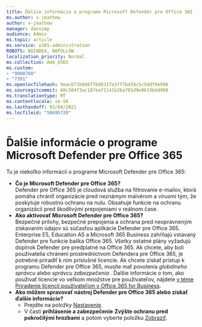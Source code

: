 ```yaml
---
title: Ďalšie informácie o programe Microsoft Defender pre Office 365
ms.author: v-jmathew
author: v-jmathew
manager: dansimp
audience: Admin
ms.topic: article
ms.service: o365-administration
ROBOTS: NOINDEX, NOFOLLOW
localization_priority: Normal
ms.collection: Adm_O365
ms.custom:
- "9000760"
- "7391"
ms.openlocfilehash: 9eac6f1b666f7b8031fe3ff7b439c5c5ddf9e998
ms.sourcegitcommit: 60c504f3ac187eaf1141b3ba701d9e0633bdd968
ms.translationtype: MT
ms.contentlocale: sk-SK
ms.lasthandoff: 03/08/2021
ms.locfileid: "50695720"
---
```

# <a name="learn-about-microsoft-defender-for-office-365"></a>Ďalšie informácie o programe Microsoft Defender pre Office 365

Tu je niekoľko informácií o programe Microsoft Defender pre Office 365:

- **Čo je Microsoft Defender pre Office 365?**  
    Defender pre Office 365 je cloudová služba na filtrovanie e-mailov, ktorá pomáha chrániť organizácie pred neznámym malvérom a vírusmi tým, že poskytuje robustnú ochranu na nulu. Obsahuje funkcie na ochranu organizácií pred škodlivými prepojeniami v reálnom čase.
- **Ako aktivovať Microsoft Defender pre Office 365?**  
    Bezpečné prílohy, bezpečné prepojenia a ochrana pred neoprávneným získavaním údajov sú súčasťou aplikácie Defender pre Office 365. Enterprise E5, Education A5 a Microsoft 365 Business zahŕňajú vstavaný Defender pre funkcie balíka Office 365. Všetky ostatné plány vyžadujú doplnok Defender pre predplatné na Office 365. Ak chcete, aby boli používatelia chránení prostredníctvom Defendera pre Office 365, je potrebné priradiť k nim príslušné licencie. Ak chcete získať prístup k programu Defender pre Office 365, musíte mať povolenia *globálneho správcu* alebo *správcu zabezpečenia* . Ďalšie informácie o tom, ako používať licencie vo veľkom množstve pre používateľov, nájdete [v téme Priradenie licencií používateľom v Office 365 for Business](https://go.microsoft.com/fwlink/?linkid=2093435).
- **Ako môžem spravovať nástroj Defender pre Office 365 alebo získať ďalšie informácie?**  
  - Prejdite na položky [Nastavenie](https://go.microsoft.com/fwlink/p/?linkid=2075721).  
  - V časti **prihlásenie a zabezpečenie** **Zvýšte ochranu pred pokročilými hrozbami** a potom vyberte položku [Zobraziť](https://go.microsoft.com/fwlink/?linkid=2109302).
